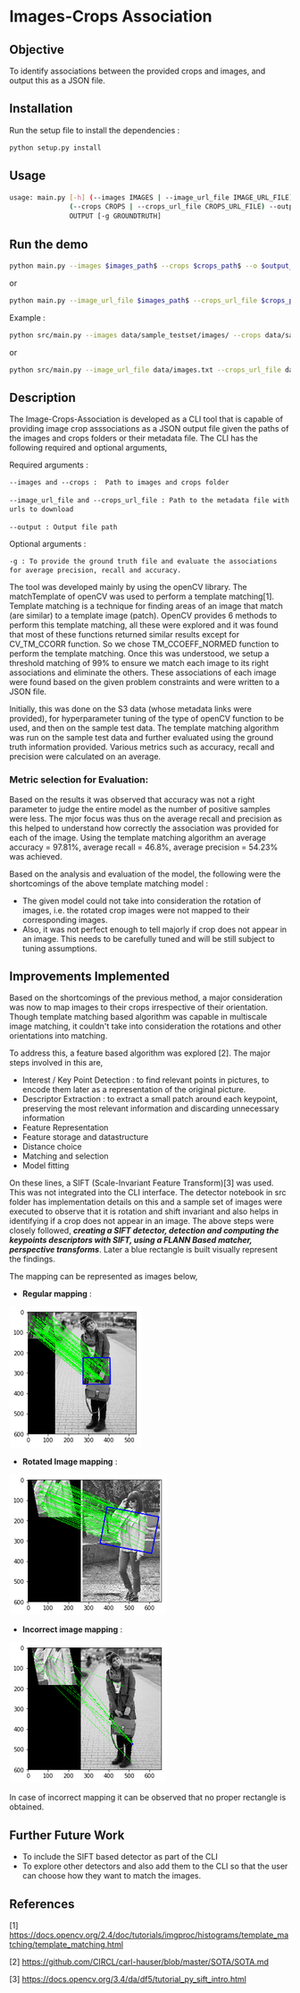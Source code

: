 #  Images-Crops Association
## Objective 
To identify associations between the provided crops and images, and output this as a JSON file. 

## Installation
Run the setup file to install the dependencies : 

```bash
python setup.py install
```
## Usage

```bash
usage: main.py [-h] (--images IMAGES | --image_url_file IMAGE_URL_FILE)
               (--crops CROPS | --crops_url_file CROPS_URL_FILE) --output
               OUTPUT [-g GROUNDTRUTH]
 ```

## Run the demo

```bash
python main.py --images $images_path$ --crops $crops_path$ --o $output_path$ -g $ground_truth$
```
or

```bash
python main.py --image_url_file $images_path$ --crops_url_file $crops_path$ --o $output_path$ -g $ground_truth$
```

Example : 
```bash 
python src/main.py --images data/sample_testset/images/ --crops data/sample_testset/crops/ --o output/sample_testset/result.json -g data/sample_testset/out_res.json 
```
or
```bash
python src/main.py --image_url_file data/images.txt --crops_url_file data/crops.txt --o output/result.json
```

## Description 

The Image-Crops-Association is developed as a CLI tool that is capable of providing image crop asssociations as a JSON output file given the paths of the images and crops folders or their metadata file. The CLI has the following required and optional arguments, 

Required arguments : 

    --images and --crops :  Path to images and crops folder
    
    --image_url_file and --crops_url_file : Path to the metadata file with urls to download
    
    --output : Output file path

Optional arguments :

    -g : To provide the ground truth file and evaluate the associations for average precision, recall and accuracy. 

The tool was developed mainly by using the openCV library. The matchTemplate of openCV was used to perform a template matching[1]. Template matching is a technique for finding areas of an image that match (are similar) to a template image (patch). OpenCV provides 6 methods to perform this template matching, all these were explored and it was found that most of these functions returned similar results except for CV_TM_CCORR function. So we chose TM_CCOEFF_NORMED function to perform the template matching. Once this was understood, we setup a threshold matching of 99% to ensure we match each image to its right associations and eliminate the others. These associations of each image were found based on the given problem constraints and were written to a JSON file. 

Initially, this was done on the S3 data (whose metadata links were provided), for hyperparameter tuning of the type of openCV function to be used, and then on the sample test data. The template matching algorithm was run on the sample test data and further evaluated using the ground truth information provided. Various metrics such as accuracy, recall and precision were calculated on an average. 

### Metric selection for Evaluation:
Based on the results it was observed that accuracy was not a right parameter to judge the entire model as the number of positive samples were less. The mjor focus was thus on the average recall and precision as this helped to understand how correctly the association was provided for each of the image. Using the template matching algorithm an average accuracy =  97.81%, average recall = 46.8%, average precision = 54.23% was achieved. 

Based on the analysis and evaluation of the model, the following were the shortcomings of the above template matching model :
* The given model could not take into consideration the rotation of images, i.e. the rotated crop images were not mapped to their corresponding images. 
* Also, it was not perfect enough to tell majorly if crop does not appear in an image. This needs to be carefully tuned and will be still subject to tuning assumptions. 

## Improvements Implemented
Based on the shortcomings of the previous method, a major consideration was now to map images to their crops irrespective of their orientation. Though template matching based algorithm was capable in multiscale image matching, it couldn't take into consideration the rotations and other orientations into matching. 

To address this, a feature based algorithm was explored [2]. The major steps involved in this are, 
* Interest / Key Point Detection : to find relevant points in pictures, to encode them later as a representation of the original picture. 
*  Descriptor Extraction : to extract a small patch around each keypoint, preserving the most relevant information and discarding unnecessary information
* Feature Representation 
* Feature storage and datastructure
* Distance choice
* Matching and selection
* Model fitting

On these lines, a SIFT (Scale-Invariant Feature Transform)[3] was used. This was not integrated into the CLI interface. The detector notebook in src folder has implementation details on this and a sample set of images were executed to observe that it is rotation and shift invariant and also helps in identifying if a crop does not appear in an image. The above steps were closely followed, _**creating a SIFT detector, detection and computing the keypoints descriptors with SIFT, using a FLANN Based matcher, perspective transforms**_. Later a blue rectangle is built visually represent the findings. 

The mapping can be represented as images below,

* **Regular mapping** : 

![1](readme_images/1.png)

* **Rotated Image mapping** : 

![2](readme_images/2.png)

* **Incorrect image mapping** : 

![3](readme_images/3.png)

In case of incorrect mapping it can be observed that no proper rectangle is obtained. 

## Further Future Work
* To include the SIFT based detector as part of the CLI
* To explore other detectors and also add them to the CLI so that the user can choose how they want to match the images. 

## References
[1] https://docs.opencv.org/2.4/doc/tutorials/imgproc/histograms/template_matching/template_matching.html

[2] https://github.com/CIRCL/carl-hauser/blob/master/SOTA/SOTA.md

[3] https://docs.opencv.org/3.4/da/df5/tutorial_py_sift_intro.html
